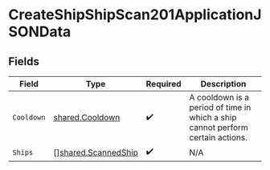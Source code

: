 # CreateShipShipScan201ApplicationJSONData


## Fields

| Field                                                                          | Type                                                                           | Required                                                                       | Description                                                                    |
| ------------------------------------------------------------------------------ | ------------------------------------------------------------------------------ | ------------------------------------------------------------------------------ | ------------------------------------------------------------------------------ |
| `Cooldown`                                                                     | [shared.Cooldown](../../models/shared/cooldown.md)                             | :heavy_check_mark:                                                             | A cooldown is a period of time in which a ship cannot perform certain actions. |
| `Ships`                                                                        | [][shared.ScannedShip](../../models/shared/scannedship.md)                     | :heavy_check_mark:                                                             | N/A                                                                            |
